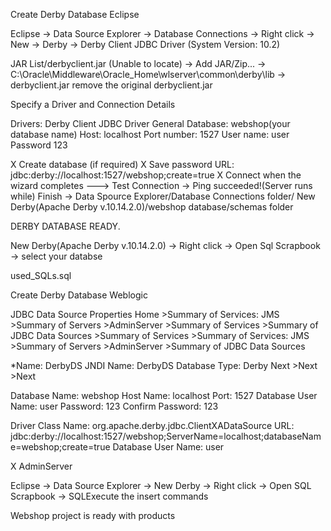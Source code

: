 Create Derby Database Eclipse 

Eclipse -> Data Source Explorer -> Database Connections -> Right click -> New ->
Derby -> Derby Client JDBC Driver (System Version: 10.2)

JAR List/derbyclient.jar (Unable to locate) -> Add JAR/Zip... ->
C:\Oracle\Middleware\Oracle_Home\wlserver\common\derby\lib -> derbyclient.jar 
remove the original derbyclient.jar

Specify a Driver and Connection Details

Drivers: Derby Client JDBC Driver
General
Database: 	webshop(your database name)
Host: 		localhost
Port number: 	1527
User name:	user
Password	123

X Create database (if required)
X Save password
URL: jdbc:derby://localhost:1527/webshop;create=true
X Connect when the wizard completes	---> Test Connection -> Ping succeeded!(Server runs while)
Finish -> Data Spource Explorer/Database Connections folder/ New Derby(Apache Derby v.10.14.2.0)/webshop database/schemas folder

DERBY DATABASE READY. 

New Derby(Apache Derby v.10.14.2.0) -> Right click -> Open Sql Scrapbook -> select your databse 

used_SQLs.sql

Create Derby Database Weblogic

JDBC Data Source Properties 
Home >Summary of Services: JMS >Summary of Servers >AdminServer >Summary of Services >Summary of JDBC Data Sources >Summary of Services >Summary of Services: JMS >Summary of Servers >AdminServer >Summary of JDBC Data Sources

*Name: DerbyDS
JNDI Name: DerbyDS
Database Type: Derby
Next >Next >Next

Database Name:		webshop
Host Name:		localhost
Port:			1527
Database User Name:	user
Password:		123
Confirm Password:	123

Driver Class Name:	org.apache.derby.jdbc.ClientXADataSource
URL:			jdbc:derby://localhost:1527/webshop;ServerName=localhost;databaseName=webshop;create=true
Database User Name:	user

X AdminServer

Eclipse -> Data Source Explorer -> New Derby -> Right click -> Open SQL Scrapbook -> SQLExecute the insert commands

Webshop project is ready with products

